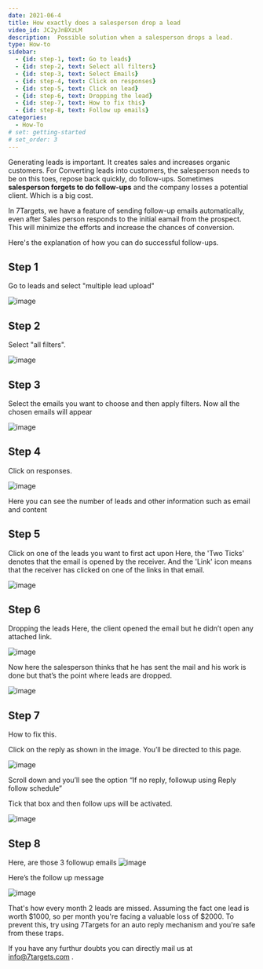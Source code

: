 ```yaml
---
date: 2021-06-4
title: How exactly does a salesperson drop a lead
video_id: JC2yJnBXzLM
description:  Possible solution when a salesperson drops a lead.
type: How-to
sidebar:
  - {id: step-1, text: Go to leads}
  - {id: step-2, text: Select all filters}
  - {id: step-3, text: Select Emails}
  - {id: step-4, text: Click on responses}
  - {id: step-5, text: Click on lead}
  - {id: step-6, text: Dropping the lead}
  - {id: step-7, text: How to fix this}
  - {id: step-8, text: Follow up emails}
categories:
  - How-To
# set: getting-started
# set_order: 3
---
```


Generating leads is important. It creates sales and increases organic customers.
For Converting leads into customers, the salesperson needs to be on this toes, repose back quickly, do follow-ups.
Sometimes **salesperson forgets to do follow-ups** and the company losses a potential client. Which is a big cost.

In 7Targets, we have a feature of sending follow-up emails automatically, even after Sales person responds to the initial eamail from the prospect. This will minimize the efforts and increase the chances of conversion.

Here's the explanation of how you can do successful follow-ups.

## Step 1
Go to leads and select "multiple lead upload" 

![image](../../images/Dropped-lead-1.png)

## Step 2
Select "all filters".

![image](../../images/Dropped-lead-2.png)


## Step 3
Select the emails you want to choose and then apply filters.
Now all the chosen emails will appear

![image](../../images/Dropped-lead-3.png)


## Step 4
Click on responses.

![image](../../images/Dropped-lead-4.png)

Here you can see the number of leads and other information such as email and content 

## Step 5
Click on one of the leads you want to first act upon
Here, the 'Two Ticks' denotes that the email is opened by the receiver. And the 'Link' icon means that the receiver has clicked on one of the links in that email.


![image](../../images/Dropped-lead-5.png)

## Step 6

Dropping the leads
Here, the client opened the email but he didn’t open any attached link.

![image](../../images/Dropped-lead-6.png)

Now here the salesperson thinks that he has sent the mail and his work is done but that’s the point where leads are dropped.

![image](../../images/Dropped-lead-7.png)

## Step 7
How to fix this.

Click on the reply as shown in the image.
You’ll be directed to this page.

![image](../../images/Dropped-lead-8.png)

Scroll down and you’ll see the option “If no reply, followup using Reply follow schedule”

Tick that box and then follow ups will be activated.

![image](../../images/Dropped-lead-9.png)


## Step 8

Here, are those 3 followup emails
![image](../../images/Dropped-lead-10.png)

Here’s the follow up message

![image](../../images/Dropped-lead-11.png)

That's how every month 2 leads are missed. Assuming the fact one lead is worth $1000, so per month you're facing a valuable loss of $2000.
To prevent this, try using 7Targets for an auto reply mechanism and you're safe from these traps.

If you have any furthur doubts you can directly mail us at info@7targets.com .

